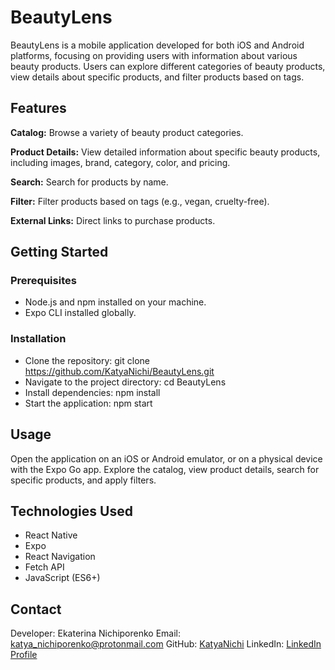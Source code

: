 # BeautyLens

BeautyLens is a mobile application developed for both iOS and Android platforms, focusing on providing users with information about various beauty products. Users can explore different categories of beauty products, view details about specific products, and filter products based on tags.

## Features
**Catalog:** Browse a variety of beauty product categories.

**Product Details:** View detailed information about specific beauty products, including images, brand, category, color, and pricing.

**Search:** Search for products by name.

**Filter:** Filter products based on tags (e.g., vegan, cruelty-free).

**External Links:** Direct links to purchase products.

## Getting Started
### Prerequisites
- Node.js and npm installed on your machine.
- Expo CLI installed globally.
### Installation
- Clone the repository: git clone https://github.com/KatyaNichi/BeautyLens.git
- Navigate to the project directory: cd BeautyLens
- Install dependencies: npm install
- Start the application: npm start
  
## Usage
Open the application on an iOS or Android emulator, or on a physical device with the Expo Go app.
Explore the catalog, view product details, search for specific products, and apply filters.

## Technologies Used
- React Native
- Expo
- React Navigation
- Fetch API
- JavaScript (ES6+)

## Contact
Developer: Ekaterina Nichiporenko
Email: katya_nichiporenko@protonmail.com
GitHub: [KatyaNichi](https://github.com/KatyaNichi/)
LinkedIn: [LinkedIn Profile](https://www.linkedin.com/in/ekaterina-nichiporenko-0b3223207/)

